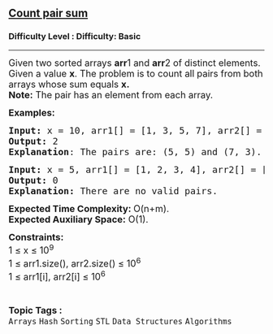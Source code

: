 <h2><a href="https://www.geeksforgeeks.org/problems/count-pair-sum5956/1?page=1&difficulty=Basic&sortBy=difficulty">Count pair sum</a></h2><h3>Difficulty Level : Difficulty: Basic</h3><hr><div class="problems_problem_content__Xm_eO"><p><span style="font-size: 18px;">Given two sorted arrays <strong>arr</strong>1 and <strong>arr</strong>2 of distinct elements. Given a value <strong>x</strong>. The problem is to count all pairs from both arrays whose sum equals <strong>x.</strong><br><strong>Note:</strong> The pair has an element from each array.</span></p>
<p><span style="font-size: 18px;"><strong>Examples:</strong></span></p>
<pre><span style="font-size: 18px;"><strong>Input: </strong>x = 10, arr1[] = [1, 3, 5, 7], arr2[] = [2, 3, 5, 8] 
<strong>Output:</strong> 2
<strong>Explanation</strong>: The pairs are: (5, 5) and (7, 3).  </span></pre>
<pre><span style="font-size: 18px;"><strong>Input:</strong> x = 5, arr1[] = [1, 2, 3, 4], arr2[] = [5, 6, 7, 8]
<strong>Output:</strong> 0<br><strong>Explanation: </strong>There are no valid pairs.</span></pre>
<p><span style="font-size: 18px;"><strong>Expected Time Complexity: </strong>O(n+m).<br><strong>Expected Auxiliary Space:</strong> O(1).</span></p>
<p><span style="font-size: 18px;"><strong>Constraints:<br></strong>1 ≤ x ≤ 10<sup>9</sup><br>1 ≤ arr1.size(), arr2.size() ≤ 10<sup>6<br></sup>1 ≤ arr1[i], arr2[i] ≤ 10<sup>6</sup></span></p></div><br><p><span style=font-size:18px><strong>Topic Tags : </strong><br><code>Arrays</code>&nbsp;<code>Hash</code>&nbsp;<code>Sorting</code>&nbsp;<code>STL</code>&nbsp;<code>Data Structures</code>&nbsp;<code>Algorithms</code>&nbsp;
